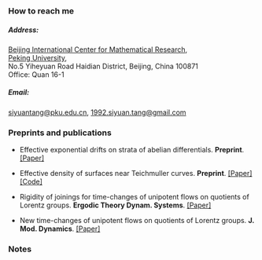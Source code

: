 

### How to reach me

##### Address:    
[Beijing International Center for Mathematical Research](https://bicmr.pku.edu.cn/),       
[Peking University](https://english.pku.edu.cn/),        
No.5 Yiheyuan Road Haidian District, Beijing, China 100871      
Office: Quan 16-1

##### Email:    
siyuantang@pku.edu.cn, 1992.siyuan.tang@gmail.com      


### Preprints and publications

- Effective exponential drifts on strata of abelian differentials. <strong>Preprint</strong>. [[Paper]](https://doi.org/10.1016/j.ijrmms.2024.105888)

- Effective density of surfaces near Teichmuller curves. <strong>Preprint</strong>. [[Paper]](https://doi.org/10.1109/TGRS.2024.3371503) [[Code]](https://github.com/senli1073/SeisT)

- Rigidity of joinings for time-changes of unipotent flows on quotients of Lorentz groups. <strong>Ergodic Theory Dynam. Systems</strong>. [[Paper]](https://doi.org/10.1017/etds.2022.83)

- New time-changes of unipotent flows on quotients of Lorentz groups. <strong>J. Mod. Dynamics</strong>. [[Paper]](https://doi.org/10.3934/jmd.2022002) 

### Notes
